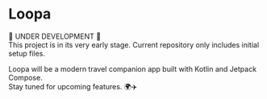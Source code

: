 # Loopa

🚧 UNDER DEVELOPMENT 🚧  
This project is in its very early stage. Current repository only includes initial setup files.

Loopa will be a modern travel companion app built with Kotlin and Jetpack Compose.  
Stay tuned for upcoming features. 🌍✈️